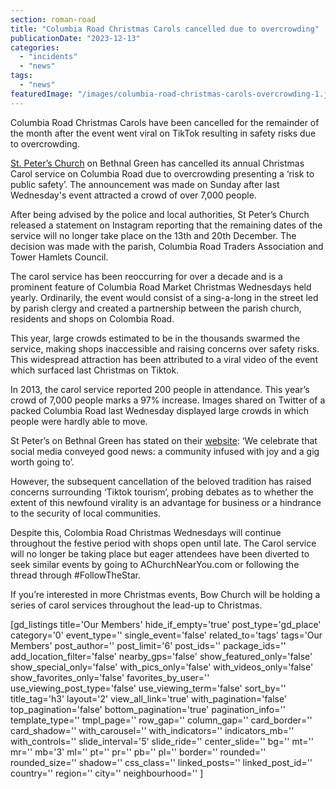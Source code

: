 ```yaml
---
section: roman-road
title: "Columbia Road Christmas Carols cancelled due to overcrowding"
publicationDate: "2023-12-13"
categories: 
  - "incidents"
  - "news"
tags: 
  - "news"
featuredImage: "/images/columbia-road-christmas-carols-overcrowding-1.jpg"
---
```


Columbia Road Christmas Carols have been cancelled for the remainder of the month after the event went viral on TikTok resulting in safety risks due to overcrowding.

[St. Peter’s Church](https://bethnalgreenlondon.co.uk/tower-hamlets-sites-at-risk-historic-england/) on Bethnal Green has cancelled its annual Christmas Carol service on Columbia Road due to overcrowding presenting a ‘risk to public safety’. The announcement was made on Sunday after last Wednesday's event attracted a crowd of over 7,000 people. 

After being advised by the police and local authorities, St Peter’s Church released a statement on Instagram reporting that the remaining dates of the service will no longer take place on the 13th and 20th December. The decision was made with the parish, Columbia Road Traders Association and Tower Hamlets Council. 

The carol service has been reoccurring for over a decade and is a prominent feature of Columbia Road Market Christmas Wednesdays held yearly. Ordinarily, the event would consist of a sing-a-long in the street led by parish clergy and created a partnership between the parish church, residents and shops on Colombia Road.

This year, large crowds estimated to be in the thousands swarmed the service, making shops inaccessible and raising concerns over safety risks. This widespread attraction has been attributed to a viral video of the event which surfaced last Christmas on Tiktok.

In 2013, the carol service reported 200 people in attendance. This year’s crowd of 7,000 people marks a 97% increase. Images shared on Twitter of a packed Columbia Road last Wednesday displayed large crowds in which people were hardly able to move.

St Peter’s on Bethnal Green has stated on their [website](https://www.stpetersbethnalgreen.org/columbia-carols-announcement): ‘We celebrate that social media conveyed good news: a community infused with joy and a gig worth going to’. 

However, the subsequent cancellation of the beloved tradition has raised concerns surrounding ‘Tiktok tourism’, probing debates as to whether the extent of this newfound virality is an advantage for business or a hindrance to the security of local communities. 

Despite this, Colombia Road Christmas Wednesdays will continue throughout the festive period with shops open until late. The Carol service will no longer be taking place but eager attendees have been diverted to seek similar events by going to AChurchNearYou.com or following the thread through #FollowTheStar. 

If you’re interested in more Christmas events, Bow Church will be holding a series of carol services throughout the lead-up to Christmas.

\[gd\_listings title='Our Members' hide\_if\_empty='true' post\_type='gd\_place' category='0' event\_type='' single\_event='false' related\_to='tags' tags='Our Members' post\_author='' post\_limit='6' post\_ids='' package\_ids='' add\_location\_filter='false' nearby\_gps='false' show\_featured\_only='false' show\_special\_only='false' with\_pics\_only='false' with\_videos\_only='false' show\_favorites\_only='false' favorites\_by\_user='' use\_viewing\_post\_type='false' use\_viewing\_term='false' sort\_by='' title\_tag='h3' layout='2' view\_all\_link='true' with\_pagination='false' top\_pagination='false' bottom\_pagination='true' pagination\_info='' template\_type='' tmpl\_page='' row\_gap='' column\_gap='' card\_border='' card\_shadow='' with\_carousel='' with\_indicators='' indicators\_mb='' with\_controls='' slide\_interval='5' slide\_ride='' center\_slide='' bg='' mt='' mr='' mb='3' ml='' pt='' pr='' pb='' pl='' border='' rounded='' rounded\_size='' shadow='' css\_class='' linked\_posts='' linked\_post\_id='' country='' region='' city='' neighbourhood='' \]
